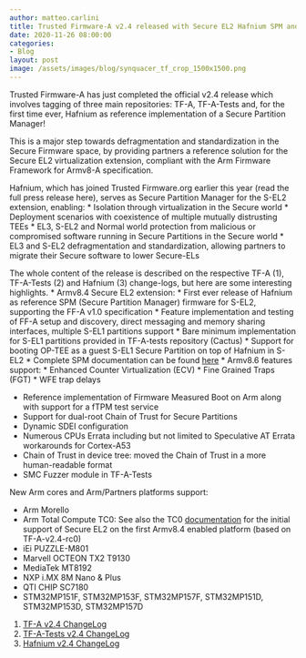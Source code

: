 ```yaml
---
author: matteo.carlini
title: Trusted Firmware-A v2.4 released with Secure EL2 Hafnium SPM and much more!
date: 2020-11-26 08:00:00
categories:
- Blog
layout: post
image: /assets/images/blog/synquacer_tf_crop_1500x1500.png
---
```

Trusted Firmware-A has just completed the official v2.4 release which involves tagging of three main repositories: TF-A, TF-A-Tests and, for the first time ever, Hafnium as reference implementation of a Secure Partition Manager!

This is a major step towards defragmentation and standardization in the Secure Firmware space, by providing partners a reference solution for the Secure EL2 virtualization extension, compliant with the Arm Firmware Framework for Armv8-A specification.

Hafnium, which has joined Trusted Firmware.org earlier this year (read the full press release here), serves as Secure Partition Manager for the S-EL2 extension, enabling:
	* Isolation through virtualization in the Secure world
	* Deployment scenarios with coexistence of multiple mutually distrusting TEEs
	* EL3, S-EL2 and Normal world protection from malicious or compromised software running in Secure Partitions in the Secure world
	* EL3 and S-EL2 defragmentation and standardization, allowing partners to migrate their Secure software to lower Secure-ELs

The whole content of the release is described on the respective TF-A (1), TF-A-Tests (2) and Hafnium (3) change-logs, but here are some interesting highlights.
	* Armv8.4 Secure EL2 extension:
		* First ever release of Hafnium as reference SPM (Secure Partition Manager) firmware for S-EL2, supporting the FF-A v1.0 specification
		* Feature implementation and testing of FF-A setup and discovery, direct messaging and memory sharing interfaces, multiple S-EL1 partitions support
		* Bare minimum implementation for S-EL1 partitions provided in TF-A-tests repository (Cactus)
		* Support for booting OP-TEE as a guest S-EL1 Secure Partition on top of Hafnium in S-EL2
		* Complete SPM documentation can be found [here](https://trustedfirmware-a.readthedocs.io/en/latest/components/secure-partition-manager.html)
	* Armv8.6 features support:
		* Enhanced Counter Virtualization (ECV)
		* Fine Grained Traps (FGT)
		* WFE trap delays
* Reference implementation of Firmware Measured Boot on Arm along with support for a fTPM test service
* Support for dual-root Chain of Trust for Secure Partitions
* Dynamic SDEI configuration
* Numerous CPUs Errata including but not limited to Speculative AT Errata workarounds for Cortex-A53
* Chain of Trust in device tree:  moved the Chain of Trust in a more human-readable format
* SMC Fuzzer module in TF-A-Tests

New Arm cores and Arm/Partners platforms support:
* Arm Morello
* Arm Total Compute TC0: See also the TC0 [documentation](https://git.linaro.org/landing-teams/working/arm/arm-reference-platforms.git/about/docs/tc0/release_notes.rst) for the initial support of Secure EL2 on the first Armv8.4 enabled platform (based on TF-A-v2.4-rc0)
* iEi PUZZLE-M801
* Marvell OCTEON TX2 T9130
* MediaTek MT8192
* NXP i.MX 8M Nano & Plus
* QTI CHIP SC7180
* STM32MP151F, STM32MP153F, STM32MP157F, STM32MP151D, STM32MP153D, STM32MP157D

1. [TF-A v2.4 ChangeLog](https://trustedfirmware-a.readthedocs.io/en/latest/change-log.html#version-2-4)
2. [TF-A-Tests v2.4 ChangeLog](https://trustedfirmware-a-tests.readthedocs.io/en/latest/change-log.html#version-2-4)
3. [Hafnium v2.4 ChangeLog](https://review.trustedfirmware.org/plugins/gitiles/hafnium/hafnium/+/HEAD/docs/ChangeLog.md#v2_4)
